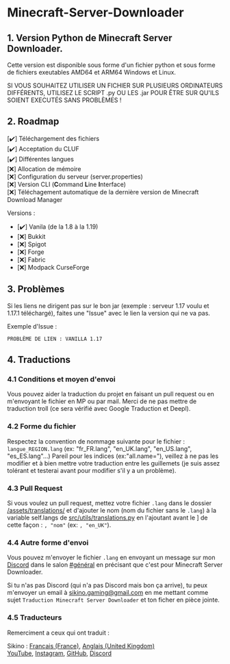 
# Minecraft-Server-Downloader

## 1. Version Python de Minecraft Server Downloader.

Cette version est disponible sous forme d'un fichier python et sous forme de fichiers exeutables AMD64 et ARM64 Windows et Linux.

SI VOUS SOUHAITEZ UTILISER UN FICHIER SUR PLUSIEURS ORDINATEURS DIFFÉRENTS, UTILISEZ LE SCRIPT .py OU LES .jar POUR ÊTRE SUR QU'ILS SOIENT EXECUTÉS SANS PROBLÈMES !

## 2. Roadmap

[✔️] Téléchargement des fichiers<br>
[✔️] Acceptation du CLUF<br>
[✔️] Différentes langues<br>
[❌] Allocation de mémoire<br>
[❌] Configuration du serveur (server.properties)<br>
[❌] Version CLI (**C**ommand **L**ine **I**nterface)<br>
[❌] Téléchagement automatique de la dernière version de Minecraft Download Manager

Versions :
- [✔️] Vanila (de la 1.8 à la 1.19)<br>
- [❌] Bukkit<br>
- [❌] Spigot<br>
- [❌] Forge<br>
- [❌] Fabric<br>
- [❌] Modpack CurseForge

## 3. Problèmes

Si les liens ne dirigent pas sur le bon jar (exemple : serveur 1.17 voulu et 1.17.1 téléchargé), faites une "Issue" avec le lien la version qui ne va pas.

Exemple d'Issue :

``PROBLÈME DE LIEN : VANILLA 1.17``

## 4. Traductions

### 4.1 Conditions et moyen d'envoi

Vous pouvez aider la traduction du projet en faisant un pull request ou en m'envoyant le fichier en MP ou par mail.
Merci de ne pas mettre de traduction troll (ce sera vérifié avec Google Traduction et Deepl).  

### 4.2 Forme du fichier

Respectez la convention de nommage suivante pour le fichier : ``langue_REGION.lang`` (ex: "fr_FR.lang", "en_UK.lang", "en_US.lang", "es_ES.lang"...)
Pareil pour les indices (ex:"all.name="), veillez à ne pas les modifier et à bien mettre votre traduction entre les guillemets (je suis assez tolérant et testerai avant pour modifier s'il y a un problème).  

### 4.3 Pull Request

Si vous voulez un pull request, mettez votre fichier ``.lang`` dans le dossier [/assets/translations/](https://github.com/SikinoGaming/Minecraft-Server-Downloader/tree/Python/assets/translations/) et d'ajouter le nom (nom du fichier sans le ``.lang``) à la variable self.langs de [src/utils/translations.py](https://github.com/SikinoGaming/Minecraft-Server-Downloader/tree/Python/src/utils/translations.py) en l'ajoutant avant le ] de cette façon : ``, "nom"`` (ex: ``, "en_UK"``).

### 4.4 Autre forme d'envoi

Vous pouvez m'envoyer le fichier ``.lang`` en envoyant un message sur mon [Discord](https://discord.gg/NaV9vwaUdx) dans le salon [#général](https://discord.com/channels/529301599143723008/807293011452231720) en précisant que c'est pour Minecraft Server Downloader.

Si tu n'as pas Discord (qui n'a pas Discord mais bon ça arrive), tu peux m'envoyer un email à [sikino.gaming@gmail.com](mailto:sikino.gaming@gmail.com) en me mettant comme sujet ``Traduction Minecraft Server Downloader`` et ton ficher en pièce jointe.

### 4.5 Traducteurs

Remerciment a ceux qui ont traduit :

Sikino : [Français (France)](https://github.com/SikinoGaming/Minecraft-Server-Downloader/tree/Python/assets/translations/fr_FR.lang), [Anglais (United Kingdom)](https://github.com/SikinoGaming/Minecraft-Server-Downloader/tree/Python/assets/translations/en_UK.lang)<br>
[YouTube](https://www.youtube.com/channel/UC08jBD4MwfhkNOR2gUS06CQ), [Instagram](https://www.instagram.com/sikinogaming/), [GitHub](https://github.com/SikinoGaming), [Discord](https://discord.gg/NaV9vwaUdx)
